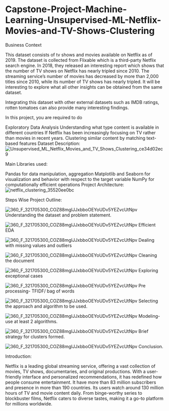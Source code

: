 # Capstone-Project-Machine-Learning-Unsupervised-ML-Netflix-Movies-and-TV-Shows-Clustering
Business Context

This dataset consists of tv shows and movies available on Netflix as of 2019. The dataset is collected from Flixable which is a third-party Netflix search engine. In 2018, they released an interesting report which shows that the number of TV shows on Netflix has nearly tripled since 2010. The streaming service’s number of movies has decreased by more than 2,000 titles since 2010, while its number of TV shows has nearly tripled. It will be interesting to explore what all other insights can be obtained from the same dataset.

Integrating this dataset with other external datasets such as IMDB ratings, rotten tomatoes can also provide many interesting findings.

In this project, you are required to do

Exploratory Data Analysis
Understanding what type content is available in different countries
If Netflix has been increasingly focusing on TV rather than movies in recent years.
Clustering similar content by matching text-based features
Dataset Description:
![Unsupervised_ML_Netflix_Movies_and_TV_Shows_Clustering_ce34d02ec9](https://github.com/pande1sachin/Capstone-Project---Machine-Learning---Unsupervised-ML---Netflix-Movies-and-TV-Shows-Clustering/assets/138008976/547ed6dc-f748-4aba-8d54-baa953610b3e)

Main Libraries used:

Pandas for data manipulation, aggregation
Matplotlib and Seaborn for visualization and behavior with respect to the target variable
NumPy for computationally efficient operations
Project Architecture:
![netflix_clustering_35520ee0bc](https://github.com/pande1sachin/Capstone-Project---Machine-Learning---Unsupervised-ML---Netflix-Movies-and-TV-Shows-Clustering/assets/138008976/0f2cfee3-5ea5-48e0-a8e0-cda95bd4e97f)

Steps Wise Project Outline:

![360_F_321705300_COZ88mgIJJxbboOEYoUDv5YEZvcUtNpv](https://github.com/pande1sachin/Capstone-Project---Machine-Learning---Unsupervised-ML---Netflix-Movies-and-TV-Shows-Clustering/assets/138008976/23db6c3c-98e9-4720-b2ec-8a7eb7f16b7e)  Understanding the dataset and problem statement.

![360_F_321705300_COZ88mgIJJxbboOEYoUDv5YEZvcUtNpv](https://github.com/pande1sachin/Capstone-Project---Machine-Learning---Unsupervised-ML---Netflix-Movies-and-TV-Shows-Clustering/assets/138008976/261156c5-d91c-4aae-a6ae-b6b2a0f57a7f)  Efficient EDA

![360_F_321705300_COZ88mgIJJxbboOEYoUDv5YEZvcUtNpv](https://github.com/pande1sachin/Capstone-Project---Machine-Learning---Unsupervised-ML---Netflix-Movies-and-TV-Shows-Clustering/assets/138008976/95b1fe61-f9c7-4f99-b26a-3adf20f2524d)  Dealing with missing values and outliers

![360_F_321705300_COZ88mgIJJxbboOEYoUDv5YEZvcUtNpv](https://github.com/pande1sachin/Capstone-Project---Machine-Learning---Unsupervised-ML---Netflix-Movies-and-TV-Shows-Clustering/assets/138008976/045d6066-2726-47ed-b4c0-be02513a98b9)  Cleaning the document

![360_F_321705300_COZ88mgIJJxbboOEYoUDv5YEZvcUtNpv](https://github.com/pande1sachin/Capstone-Project---Machine-Learning---Unsupervised-ML---Netflix-Movies-and-TV-Shows-Clustering/assets/138008976/85839d64-fa10-4882-b4e6-e5a3e70e0e3f)  Exploring exceptional cases

![360_F_321705300_COZ88mgIJJxbboOEYoUDv5YEZvcUtNpv](https://github.com/pande1sachin/Capstone-Project---Machine-Learning---Unsupervised-ML---Netflix-Movies-and-TV-Shows-Clustering/assets/138008976/0202c68a-3c86-4097-b450-b98e55004b40)  Pre processing- TFIDF/ bag of words

![360_F_321705300_COZ88mgIJJxbboOEYoUDv5YEZvcUtNpv](https://github.com/pande1sachin/Capstone-Project---Machine-Learning---Unsupervised-ML---Netflix-Movies-and-TV-Shows-Clustering/assets/138008976/b1f0a3ad-d353-47e8-95cf-52b5a952cd54)  Selecting the approach and algorithm to be used.

![360_F_321705300_COZ88mgIJJxbboOEYoUDv5YEZvcUtNpv](https://github.com/pande1sachin/Capstone-Project---Machine-Learning---Unsupervised-ML---Netflix-Movies-and-TV-Shows-Clustering/assets/138008976/eac61dfd-50d0-4ad1-bd49-c098a05068c0)  Modeling- use at least 2 algorithms.

![360_F_321705300_COZ88mgIJJxbboOEYoUDv5YEZvcUtNpv](https://github.com/pande1sachin/Capstone-Project---Machine-Learning---Unsupervised-ML---Netflix-Movies-and-TV-Shows-Clustering/assets/138008976/27da7f21-ecb9-4267-bb7a-a528bec70bbc)  Brief strategy for clusters formed.

![360_F_321705300_COZ88mgIJJxbboOEYoUDv5YEZvcUtNpv](https://github.com/pande1sachin/Capstone-Project---Machine-Learning---Unsupervised-ML---Netflix-Movies-and-TV-Shows-Clustering/assets/138008976/b3a163f3-7a12-4dbe-8442-17eb78d58b83)  Conclusion.



Introduction:

Netflix is a leading global streaming service, offering a vast collection of movies, TV shows, documentaries, and original productions. With a user-friendly interface and personalized recommendations, it has redefined how people consume entertainment. It have more than 83 million subscribers and presence in more than 190 countries. Its users watch around 130 million hours of TV and movie content daily. From binge-worthy series to blockbuster films, Netflix caters to diverse tastes, making it a go-to platform for millions worldwide.


